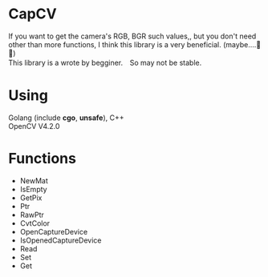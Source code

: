 # CapCV
If you want to get the camera's RGB, BGR such values,, but you don't need other than more functions, I think this library is a very beneficial. (maybe....🤔🤔)  
This library is a wrote by begginer.　So may not be stable.  
  
# Using
Golang (include **cgo**, **unsafe**), C++  
OpenCV V4.2.0

# Functions
- NewMat
- IsEmpty
- GetPix
- Ptr
- RawPtr
- CvtColor
- OpenCaptureDevice
- IsOpenedCaptureDevice
- Read
- Set
- Get
